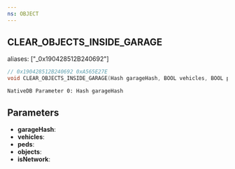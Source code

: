 ```yaml
---
ns: OBJECT
---
```

## CLEAR_OBJECTS_INSIDE_GARAGE
aliases: ["_0x190428512B240692"]
```c
// 0x190428512B240692 0xA565E27E
void CLEAR_OBJECTS_INSIDE_GARAGE(Hash garageHash, BOOL vehicles, BOOL peds, BOOL objects, BOOL isNetwork);
```

```
NativeDB Parameter 0: Hash garageHash
```

## Parameters
* **garageHash**: 
* **vehicles**: 
* **peds**: 
* **objects**: 
* **isNetwork**: 

